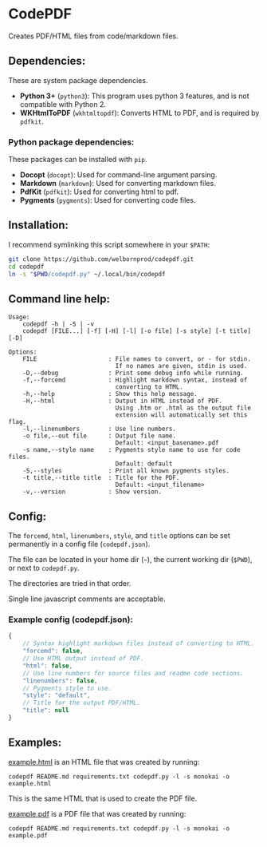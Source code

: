 # CodePDF

Creates PDF/HTML files from code/markdown files.

## Dependencies:

These are system package dependencies.

- **Python 3+** (`python3`):
    This program uses python 3 features, and is not compatible with Python 2.
- **WKHtmlToPDF** (`wkhtmltopdf`):
    Converts HTML to PDF, and is required by `pdfkit`.

### Python package dependencies:

These packages can be installed with `pip`.

- **Docopt** (`docopt`):
    Used for command-line argument parsing.
- **Markdown** (`markdown`):
    Used for converting markdown files.
- **PdfKit** (`pdfkit`):
    Used for converting html to pdf.
- **Pygments** (`pygments`):
    Used for converting code files.

## Installation:

I recommend symlinking this script somewhere in your `$PATH`:
```bash
git clone https://github.com/welbornprod/codepdf.git
cd codepdf
ln -s "$PWD/codepdf.py" ~/.local/bin/codepdf
```

## Command line help:

```text
Usage:
    codepdf -h | -S | -v
    codepdf [FILE...] [-f] [-H] [-l] [-o file] [-s style] [-t title] [-D]

Options:
    FILE                    : File names to convert, or - for stdin.
                              If no names are given, stdin is used.
    -D,--debug              : Print some debug info while running.
    -f,--forcemd            : Highlight markdown syntax, instead of
                              converting to HTML.
    -h,--help               : Show this help message.
    -H,--html               : Output in HTML instead of PDF.
                              Using .htm or .html as the output file
                              extension will automatically set this flag.
    -l,--linenumbers        : Use line numbers.
    -o file,--out file      : Output file name.
                              Default: <input_basename>.pdf
    -s name,--style name    : Pygments style name to use for code files.
                              Default: default
    -S,--styles             : Print all known pygments styles.
    -t title,--title title  : Title for the PDF.
                              Default: <input_filename>
    -v,--version            : Show version.
```

## Config:

The `forcemd`, `html`, `linenumbers`, `style`, and `title` options can be
set permanently in a config file (`codepdf.json`).

The file can be located in your home dir (`~`),
the current working dir (`$PWD`),
or next to `codepdf.py`.

The directories are tried in that order.

Single line javascript comments are acceptable.

### Example config (codepdf.json):
```javascript
{
    // Syntax highlight markdown files instead of converting to HTML.
    "forcemd": false,
    // Use HTML output instead of PDF.
    "html": false,
    // Use line numbers for source files and readme code sections.
    "linenumbers": false,
    // Pygments style to use.
    "style": "default",
    // Title for the output PDF/HTML.
    "title": null
}
```

## Examples:

[example.html](example.html)
is an HTML file that was created by running:

```text
codepdf README.md requirements.txt codepdf.py -l -s monokai -o example.html
```

This is the same HTML that is used to create the PDF file.

[example.pdf](example.pdf)
is a PDF file that was created by running:

```text
codepdf README.md requirements.txt codepdf.py -l -s monokai -o example.pdf
```
